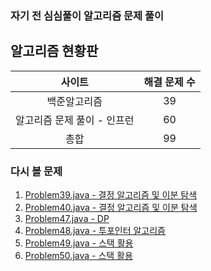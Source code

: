 ### 자기 전 심심풀이 알고리즘 문제 풀이

## 알고리즘 현황판 

|사이트|해결 문제 수|
|:------:|:---:|
|백준알고리즘|39|
|알고리즘 문제 풀이 - 인프런|60|
|총합|99|

### 다시 볼 문제 
1. [Problem39.java - 결정 알고리즘 및 이분 탐색](https://github.com/leeyunbo/before_sleeping_algorithm/blob/main/inflearn/2/Problem39.java)
2. [Problem40.java - 결정 알고리즘 및 이분 탐색](https://github.com/leeyunbo/before_sleeping_algorithm/blob/main/inflearn/2/Problem40.java)
3. [Problem47.java - DP](https://github.com/leeyunbo/before_sleeping_algorithm/blob/main/inflearn/2/Problem47.java)
4. [Problem48.java - 투포인터 알고리즘](https://github.com/leeyunbo/before_sleeping_algorithm/blob/main/inflearn/2/Problem48.java)
5. [Problem49.java - 스택 활용](https://github.com/leeyunbo/before_sleeping_algorithm/blob/main/inflearn/2/Problem49.java)
6. [Problem50.java - 스택 활용](https://github.com/leeyunbo/before_sleeping_algorithm/blob/main/inflearn/2/Problem50.java)
